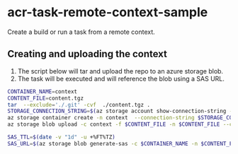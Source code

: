 # acr-task-remote-context-sample

Create a build or run a task from a remote context. 

## Creating and uploading the context

1. The script below will tar and upload the repo to an azure storage blob.
1. The task will be executed and will reference the blob using a SAS URL.

```bash
CONTAINER_NAME=context
CONTENT_FILE=content.tgz
tar  --exclude='./.git' -cvf  ./content.tgz .
STORAGE_CONNECTION_STRING=$(az storage account show-connection-string -n $STORAGE_ACCOUNT -o tsv)
az storage container create -n context  --connection-string $STORAGE_CONNECTION_STRING
az storage blob upload -c context -f $CONTENT_FILE -n $CONTENT_FILE --connection-string $STORAGE_CONNECTION_STRING
```

```bash
SAS_TTL=$(date -v "1d" -u +%FT%TZ)
SAS_URL=$(az storage blob generate-sas -c $CONTAINER_NAME -n $CONTENT_FILE --permissions r  --expiry $SAS_TTL --connection-string $STORAGE_CONNECTION_STRING)
```
